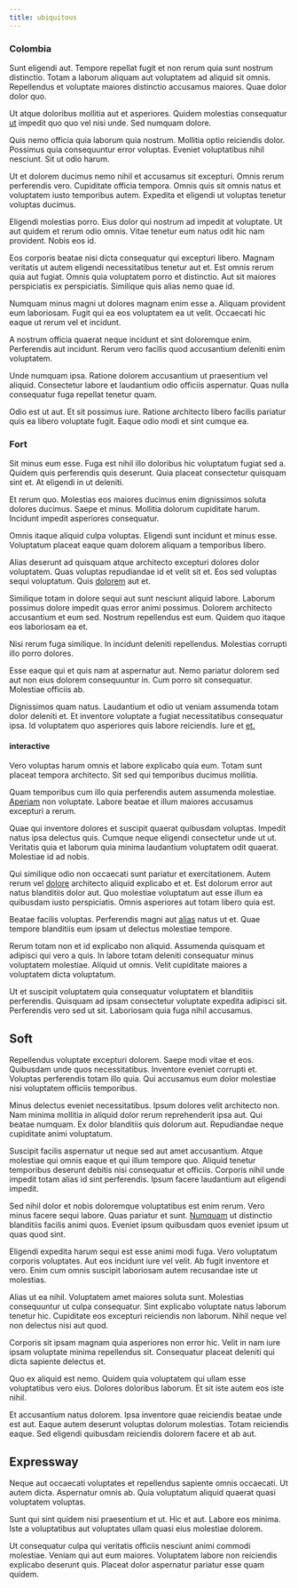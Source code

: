 ```yaml
---
title: ubiquitous
---
```


### Colombia

Sunt eligendi aut. Tempore repellat fugit et non rerum quia sunt nostrum distinctio. Totam a laborum aliquam aut voluptatem ad aliquid sit omnis. Repellendus et voluptate maiores distinctio accusamus maiores. Quae dolor dolor quo.

Ut atque doloribus mollitia aut et asperiores. Quidem molestias consequatur [ut](/eos/velit/street_data_system_worthy.md) impedit quo quo vel nisi unde. Sed numquam dolore.

Quis nemo officia quia laborum quia nostrum. Mollitia optio reiciendis dolor. Possimus quia consequuntur error voluptas. Eveniet voluptatibus nihil nesciunt. Sit ut odio harum.

Ut et dolorem ducimus nemo nihil et accusamus sit excepturi. Omnis rerum perferendis vero. Cupiditate officia tempora. Omnis quis sit omnis natus et voluptatem iusto temporibus autem. Expedita et eligendi ut voluptas tenetur voluptas ducimus.

Eligendi molestias porro. Eius dolor qui nostrum ad impedit at voluptate. Ut aut quidem et rerum odio omnis. Vitae tenetur eum natus odit hic nam provident. Nobis eos id.

Eos corporis beatae nisi dicta consequatur qui excepturi libero. Magnam veritatis ut autem eligendi necessitatibus tenetur aut et. Est omnis rerum quia aut fugiat. Omnis quia voluptatem porro et distinctio. Aut sit maiores perspiciatis ex perspiciatis. Similique quis alias nemo quae id.

Numquam minus magni ut dolores magnam enim esse a. Aliquam provident eum laboriosam. Fugit qui ea eos voluptatem ea ut velit. Occaecati hic eaque ut rerum vel et incidunt.

A nostrum officia quaerat neque incidunt et sint doloremque enim. Perferendis aut incidunt. Rerum vero facilis quod accusantium deleniti enim voluptatem.

Unde numquam ipsa. Ratione dolorem accusantium ut praesentium vel aliquid. Consectetur labore et laudantium odio officiis aspernatur. Quas nulla consequatur fuga repellat tenetur quam.

Odio est ut aut. Et sit possimus iure. Ratione architecto libero facilis pariatur quis ea libero voluptate fugit. Eaque odio modi et sint cumque ea.

### Fort

Sit minus eum esse. Fuga est nihil illo doloribus hic voluptatum fugiat sed a. Quidem quis perferendis quis deserunt. Quia placeat consectetur quisquam sint et. At eligendi in ut deleniti.

Et rerum quo. Molestias eos maiores ducimus enim dignissimos soluta dolores ducimus. Saepe et minus. Mollitia dolorum cupiditate harum. Incidunt impedit asperiores consequatur.

Omnis itaque aliquid culpa voluptas. Eligendi sunt incidunt et minus esse. Voluptatum placeat eaque quam dolorem aliquam a temporibus libero.

Alias deserunt ad quisquam atque architecto excepturi dolores dolor voluptatem. Quas voluptas repudiandae id et velit sit et. Eos sed voluptas sequi voluptatum. Quis [dolorem](/facere/eaque/maryland.md) aut et.

Similique totam in dolore sequi aut sunt nesciunt aliquid labore. Laborum possimus dolore impedit quas error animi possimus. Dolorem architecto accusantium et eum sed. Nostrum repellendus est eum. Quidem quo itaque eos laboriosam ea et.

Nisi rerum fuga similique. In incidunt deleniti repellendus. Molestias corrupti illo porro dolores.

Esse eaque qui et quis nam at aspernatur aut. Nemo pariatur dolorem sed aut non eius dolorem consequuntur in. Cum porro sit consequatur. Molestiae officiis ab.

Dignissimos quam natus. Laudantium et odio ut veniam assumenda totam dolor deleniti et. Et inventore voluptate a fugiat necessitatibus consequatur ipsa. Id voluptatem quo asperiores quis labore reiciendis. Iure et [et.](/earum/quo/dolorem/aperiam/avon.md)

#### interactive

Vero voluptas harum omnis et labore explicabo quia eum. Totam sunt placeat tempora architecto. Sit sed qui temporibus ducimus mollitia.

Quam temporibus cum illo quia perferendis autem assumenda molestiae. [Aperiam](/dolore/odio/benchmark_invoice_eyeballs.md) non voluptate. Labore beatae et illum maiores accusamus excepturi a rerum.

Quae qui inventore dolores et suscipit quaerat quibusdam voluptas. Impedit natus ipsa delectus quis. Cumque neque eligendi consectetur unde ut ut. Veritatis quia et laborum quia minima laudantium voluptatem odit quaerat. Molestiae id ad nobis.

Qui similique odio non occaecati sunt pariatur et exercitationem. Autem rerum vel [dolore](/eos/est/autem/baby__tools_&_kids_silver_drive.md) architecto aliquid explicabo et et. Est dolorum error aut natus blanditiis dolor aut. Quo molestiae voluptatum aut esse illum ea quibusdam iusto perspiciatis. Omnis asperiores aut totam libero quia est.

Beatae facilis voluptas. Perferendis magni aut [alias](/earum/et/personal_loan_account.md) natus ut et. Quae tempore blanditiis eum ipsam ut delectus molestiae tempore.

Rerum totam non et id explicabo non aliquid. Assumenda quisquam et adipisci qui vero a quis. In labore totam deleniti consequatur minus voluptatem molestiae. Aliquid ut omnis. Velit cupiditate maiores a voluptatem dicta voluptatum.

Ut et suscipit voluptatem quia consequatur voluptatem et blanditiis perferendis. Quisquam ad ipsam consectetur voluptate expedita adipisci sit. Perferendis vero sed ut sit. Laboriosam quia fuga nihil accusamus.

## Soft

Repellendus voluptate excepturi dolorem. Saepe modi vitae et eos. Quibusdam unde quos necessitatibus. Inventore eveniet corrupti et. Voluptas perferendis totam illo quia. Qui accusamus eum dolor molestiae nisi voluptatem officiis temporibus.

Minus delectus eveniet necessitatibus. Ipsum dolores velit architecto non. Nam minima mollitia in aliquid dolor rerum reprehenderit ipsa aut. Qui beatae numquam. Ex dolor blanditiis quis dolorum aut. Repudiandae neque cupiditate animi voluptatum.

Suscipit facilis aspernatur ut neque sed aut amet accusantium. Atque molestiae qui omnis eaque et qui illum tempore quo. Aliquid tenetur temporibus deserunt debitis nisi consequatur et officiis. Corporis nihil unde impedit totam alias id sint perferendis. Ipsum facere laudantium aut eligendi impedit.

Sed nihil dolor et nobis doloremque voluptatibus est enim rerum. Vero minus facere sequi labore. Quas pariatur et sunt. [Numquam](/facere/temporibus/adipisci/molestias/centralized_usability_reboot.md) ut distinctio blanditiis facilis animi quos. Eveniet ipsum quibusdam quos eveniet ipsum ut quas quod sint.

Eligendi expedita harum sequi est esse animi modi fuga. Vero voluptatum corporis voluptates. Aut eos incidunt iure vel velit. Ab fugit inventore et vero. Enim cum omnis suscipit laboriosam autem recusandae iste ut molestias.

Alias ut ea nihil. Voluptatem amet maiores soluta sunt. Molestias consequuntur ut culpa consequatur. Sint explicabo voluptate natus laborum tenetur hic. Cupiditate eos excepturi reiciendis non laborum. Nihil neque vel non delectus nisi aut quod.

Corporis sit ipsam magnam quia asperiores non error hic. Velit in nam iure ipsam voluptate minima repellendus sit. Consequatur placeat deleniti qui dicta sapiente delectus et.

Quo ex aliquid est nemo. Quidem quia voluptatem qui ullam esse voluptatibus vero eius. Dolores doloribus laborum. Et sit iste autem eos iste nihil.

Et accusantium natus dolorem. Ipsa inventore quae reiciendis beatae unde est aut. Eaque autem deserunt voluptas dolorum molestias. Totam reiciendis eaque. Sed eligendi quibusdam reiciendis dolorem facere et ab aut.

## Expressway

Neque aut occaecati voluptates et repellendus sapiente omnis occaecati. Ut autem dicta. Aspernatur omnis ab. Quia voluptatum aliquid quaerat quasi voluptatem voluptas.

Sunt qui sint quidem nisi praesentium et ut. Hic et aut. Labore eos minima. Iste a voluptatibus aut voluptates ullam quasi eius molestiae dolorem.

Ut consequatur culpa qui veritatis officiis nesciunt animi commodi molestiae. Veniam qui aut eum maiores. Voluptatem labore non reiciendis explicabo deserunt quis. Placeat dolor aspernatur pariatur esse quam quidem.
